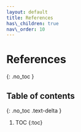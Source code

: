 ```yaml
---
layout: default
title: References
has\_children: true
nav\_order: 10
---
```


# References
{: .no\_toc }

## Table of contents
{: .no\_toc .text-delta }

1. TOC
{:toc}

